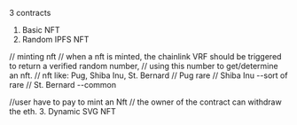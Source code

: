 3 contracts
1. Basic NFT
2. Random IPFS NFT

// minting nft
// when a nft is minted, the chainlink VRF should be triggered to return a verified random number,
// using this number to get/determine an nft. 
// nft like: Pug, Shiba Inu, St. Bernard
// Pug rare
// Shiba Inu --sort of rare 
// St. Bernard --common 

//user have to pay to mint an Nft
// the owner of the contract can withdraw the eth.
3. Dynamic SVG NFT






